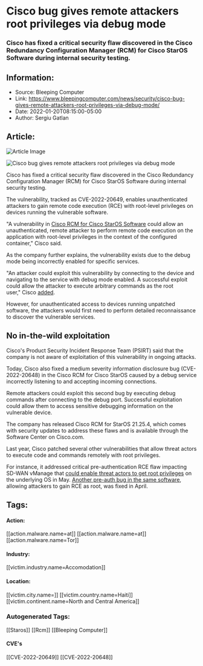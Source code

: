 # Cisco bug gives remote attackers root privileges via debug mode
### Cisco has fixed a critical security flaw discovered in the Cisco Redundancy Configuration Manager (RCM) for Cisco StarOS Software during internal security testing.

## Information:
+ Source: Bleeping Computer
+ Link: https://www.bleepingcomputer.com/news/security/cisco-bug-gives-remote-attackers-root-privileges-via-debug-mode/
+ Date: 2022-01-20T08:15:00-05:00
+ Author: Sergiu Gatlan


## Article:
![Article Image](https://www.bleepstatic.com/content/hl-images/2022/01/20/Cisco.jpg)

![Cisco bug gives remote attackers root privileges via debug mode](https://www.bleepstatic.com/content/hl-images/2022/01/20/Cisco.jpg)


Cisco has fixed a critical security flaw discovered in the Cisco Redundancy Configuration Manager (RCM) for Cisco StarOS Software during internal security testing.


The vulnerability, tracked as CVE-2022-20649, enables unauthenticated attackers to gain remote code execution (RCE) with root-level privileges on devices running the vulnerable software.


"A vulnerability in [Cisco RCM for Cisco StarOS Software](https://www.cisco.com/c/dam/en/us/td/docs/wireless/ucc/upf/2021-01/RCM/ucc-5g-rcm-config-and-admin-guide_2021-01.pdf) could allow an unauthenticated, remote attacker to perform remote code execution on the application with root-level privileges in the context of the configured container," Cisco said.


As the company further explains, the vulnerability exists due to the debug mode being incorrectly enabled for specific services.


"An attacker could exploit this vulnerability by connecting to the device and navigating to the service with debug mode enabled. A successful exploit could allow the attacker to execute arbitrary commands as the root user," Cisco [added](https://tools.cisco.com/security/center/content/CiscoSecurityAdvisory/cisco-sa-rcm-vuls-7cS3Nuq).


However, for unauthenticated access to devices running unpatched software, the attackers would first need to perform detailed reconnaissance to discover the vulnerable services.


No in-the-wild exploitation
---------------------------


Cisco's Product Security Incident Response Team (PSIRT) said that the company is not aware of exploitation of this vulnerability in ongoing attacks.


Today, Cisco also fixed a medium severity information disclosure bug (CVE-2022-20648) in the Cisco RCM for Cisco StarOS caused by a debug service incorrectly listening to and accepting incoming connections.


Remote attackers could exploit this second bug by executing debug commands after connecting to the debug port. Successful exploitation could allow them to access sensitive debugging information on the vulnerable device.


The company has released Cisco RCM for StarOS 21.25.4, which comes with security updates to address these flaws and is available through the Software Center on Cisco.com.


Last year, Cisco patched several other vulnerabilities that allow threat actors to execute code and commands remotely with root privileges.


For instance, it addressed critical pre-authentication RCE flaw impacting SD-WAN vManage that [could enable threat actors to get root privileges](https://www.bleepingcomputer.com/news/security/cisco-fixes-bug-allowing-remote-code-execution-with-root-privileges/) on the underlying OS in May. [Another pre-auth bug in the same software](https://www.bleepingcomputer.com/news/security/cisco-fixes-bug-allowing-remote-code-execution-with-root-privileges/), allowing attackers to gain RCE as root, was fixed in April.





## Tags:

#### Action:
[[action.malware.name=at]] [[action.malware.name=at]] [[action.malware.name=Tor]]

#### Industry:
[[victim.industry.name=Accomodation]]

#### Location:
[[victim.city.name=]] [[victim.country.name=Haiti]] [[victim.continent.name=North and Central America]]

### Autogenerated Tags:
[[Staros]] [[Rcm]] [[Bleeping Computer]]
#### CVE's
[[CVE-2022-20649]] [[CVE-2022-20648]]

